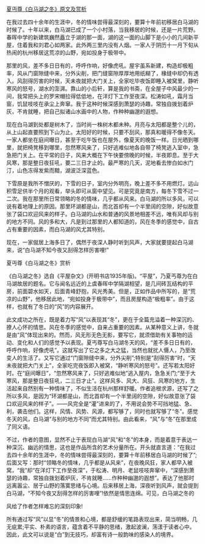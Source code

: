 [夏丏尊《白马湖之冬》原文及赏析](https://www.vrrw.net/wx/9084.html)

在我过去四十余年的生涯中，冬的情味尝得最深刻的，要算十年前初移居白马湖的时候了。十年以来，白马湖已成了一个小村落，当我移居的时候，还是一片荒野。春晖中学的新建筑巍然矗立于湖的那一面，湖的这一面的山脚下是小小的几间新平屋，住着我和刘君心如两家。此外两三里内没有人烟。一家人于阴历十一月下旬从热闹的杭州移居这荒凉的山野，宛如投身于极带中。

那里的风，差不多日日有的，呼呼作响，好像虎吼。屋宇虽系新建，构造却极粗率，风从门窗隙缝中来，分外尖削，把门缝窗隙厚厚地用纸糊了，椽缝中却仍有透入。风刮得厉害的时候，天未夜就把大门关上，全家吃毕夜饭即睡入被窝里，静听寒风的怒号，湖水的澎湃。靠山的小后轩，算是我的书斋，在全屋子中风最少的一间，我常把头上的罗宋帽拉得低低地，在洋灯下工作至夜深。松涛如吼，霜月当窗，饥鼠吱吱在承尘上奔窜。我于这种时候深感到萧瑟的诗趣，常独自拨划着炉灰，不肯就睡，把自己拟诸山水画中的人物，作种种幽邈的遐想。



现在白马湖到处都是树木了，当时尚一株树木都未种。月亮与太阳都是整个儿的，从上山起直要照到下山为止。太阳好的时候，只要不刮风，那真和暖得不像冬天。一家人都坐在庭间曝日，甚至于吃午饭也在屋外，像夏天的晚饭一样。日光晒到哪里，就把椅凳移到哪里，忽然寒风来了，只好逃难似地各自带了椅凳逃入室中，急急把门关上。在平常的日子，风来大概在下午快要傍晚的时候，半夜即息。至于大风寒，那是整日夜狂吼，要二三日才止的。最严寒的几天，泥地看去惨白如水门汀，山色冻得发紫而黯，湖波泛深蓝色。

下雪原是我所不憎厌的，下雪的日子，室内分外明亮，晚上差不多不用燃灯。远山积雪足供半个月的观看，举头即可从窗中望见。可是究竟是南方，每冬下雪不过一二次。我在那里所日常领略的冬的情味，几乎都从风来。白马湖的所以多风，可以说有着地理上的原因。那里环湖都是山，而北首却有一个半里阔的空隙，好似故意张了袋口欢迎风来的样子。白马湖的山水和普通的风景地相差不远，唯有风却与别的地方不同。风的多和大，凡是到过那里的人都知道的，风在冬季的感觉中，自古占有重要的因素，而白马湖的风尤其特别。

现在，一家僦居上海多日了，偶然于夜深人静时听到风声，大家就要提起白马湖来，说“白马湖不知今夜又刮得怎样厉害哩!”

夏丏尊《白马湖之冬》赏析

《白马湖之冬》选自《平屋杂文》(开明书店1935年版)。“平屋”，乃夏丐尊为在白马湖故居的题名。它与闻名远近的上虞春晖中学隔湖相望，是几间砖瓦结构的平房，前面碧水如天，后面青峰舒抱，风光秀美。但是，正如作品中所写的，是“荒凉的山野”，他移居此地，“宛如投身于极带中”，而且房屋构造“极粗率”。由于这样，也就有了冬日的“风”的内容展开。

此文成功之所在，既是着力写“风”以表现其“冬”，更在于全篇充溢着一种深沉的、撩人心怀的情思。风在冬季的感觉中，自来占重要的因素。从某种意义上讲，冬就是由“风”体现出来的。然而，风无形无色无影，要写它，就须借助有关事物的运动、变化和人们的感觉予以表现。夏丐尊写白马湖冬天的风，“差不多日日有的，呼呼作响，好像虎吼”。这就写出了它之多之大之猛，当然也就扰人慑人，乃至改变人的生活了。又写它通过“门窗隙缝中来，分外尖削”;特别是“刮得厉害”时，“天未夜就把大门关上”，全家吃完夜饭即入被窝，“静听寒风的怒号”。还写若太阳好时。在“庭间曝日”，“忽然寒风来了，只好逃难似地”逃入屋内，急急关门;“至于大寒风，那是整日夜狂吼，二三日才止”。这样风多、风大、风狂、风寒的地方，生活起来自然别有一种情味了，不似生活在杭州那样舒暖。作者追根求源，还写了之所以多风，是因为“环湖都是山，而北首却有一个半里阔的空隙，好似故意张了袋口欢迎风来的样子”。——风完全是“灌”进来的了，不用说会势不可挡地猛、急、利，袭击他们。这样，风情、风势、风源，都写够了，同时也就写够了“冬”。感觉冬天的风，白马湖“与别的地方不同”而尤其特别。由此看来，“风”与“冬”在那里成了同义语。

不过，作者的意图，显然不止于表现白马湖“风”和“冬”的本身，而是着意于表达一种深沉、幽远的情思，这也是作品所含的艺术分量所在。开头就直言道：“在我过去四十余年的生涯中，冬的情味尝得最深刻的，要算十年前移居白马湖的时候了”;后面又写：那时“领略冬的情味，几乎都是从风来”，在夜晚风狂，家人都早入被窝，“我”却“在洋灯下工作至夜深”，于松涛、明月、老鼠吱吱奔窜中，“深感到萧瑟的诗趣，常独自拨划着炉灰，不肯就睡……作种种幽邈的遐想”。表达了他那时远离嚣尘、居于山野的落寞思绪与心境。后来移居上海，深夜听到风声，就会提到白马湖，“不知今夜又刮得怎样的厉害哩”!依然是情思连绵。可见，白马湖之冬的

风给了作者怎样难忘的深刻印象!

所有通过写“风”以显“冬”的情景和心境，都是舒缓的笔路表现出来，简当明畅，几无疵累;平实、朴素的语言，蕴含着不平静的思绪，激起波澜，荡漾于读者心中。因此，此文可以说是“白”到无技巧，却富有诗一般韵味的感染人的境界。


